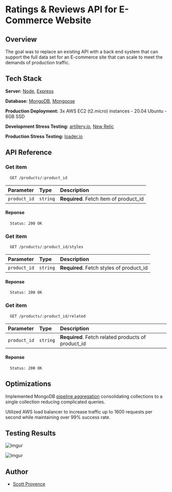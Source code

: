 # Ratings & Reviews API for E-Commerce Website

## Overview

The goal was to replace an existing API with a back end system that can support the full data set for
an E-commerce site that can scale to meet the demands of production traffic.

## Tech Stack

**Server:** [Node](https://nodejs.org/en/), [Express](https://expressjs.com/)

**Database:** [MongoDB](https://www.mongodb.com/), [Mongoose](https://mongoosejs.com/)

**Production Deployment:** 3x AWS EC2 (t2.micro) instances - 20.04 Ubuntu - 8GB SSD

**Development Stress Testing:** [artillery.io](https://artillery.io/), [New Relic](https://newrelic.com/)

**Production Stress Testing:** [loader.io](https://loader.io/)

## API Reference

### Get item

```http
  GET /products/:product_id
```

| Parameter    | Type     | Description                            |
| :----------- | :------- | :------------------------------------- |
| `product_id` | `string` | **Required**. Fetch item of product_id |

#### Reponse

```http
  Status: 200 OK
```

### Get item

```http
  GET /products/:product_id/styles
```

| Parameter    | Type     | Description                              |
| :----------- | :------- | :--------------------------------------- |
| `product_id` | `string` | **Required**. Fetch styles of product_id |

#### Reponse

```http
  Status: 200 OK
```

### Get item

```http
  GET /products/:product_id/related
```

| Parameter    | Type     | Description                                        |
| :----------- | :------- | :------------------------------------------------- |
| `product_id` | `string` | **Required**. Fetch related products of product_id |

#### Reponse

```http
  Status: 200 OK
```

## Optimizations

Implemented MongoDB [pipeline aggregation](https://docs.mongodb.com/manual/core/aggregation-pipeline/) consolidating collections to a single collection reducing complicated queries.

Utilized AWS load balancer to increase traffic up to 1600 requests per second while maintaining over 99% success rate.

## Testing Results

![Imgur](https://i.imgur.com/23QHyHP.png)

![Imgur](https://i.imgur.com/BC7kKSt.png)

## Author

- [Scott Provence](https://github.com/scopro220/)
